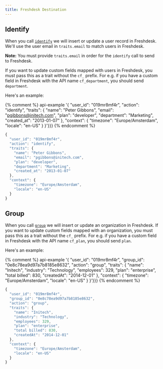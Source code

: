 ```yaml
---
title: Freshdesk Destination
---
```


## Identify

When you call [`identify`](/docs/spec/identify/) we will insert or update a user record in Freshdesk. We'll use the user email in `traits.email` to match users in Freshdesk.

**Note:** You must provide `traits.email` in order for the `identify` call to send to Freshdesk.

If you want to update custom fields mapped with users in Freshdesk,
you must pass this as a trait without the `cf_` prefix. For e.g. if you have a custom field in Freshdesk with the API name `cf_department`, you should send `department`.

Here's an example:

{% comment %} api-example '{
  "user_id": "019mr8mf4r",
  "action": "identify",
  "traits": {
    "name": "Peter Gibbons",
    "email": "pgibbons@initech.com",
    "plan": "developer",
    "department": "Marketing",
    "created_at": "2013-01-07"
  },
  "context": {
    "timezone": "Europe/Amsterdam",
    "locale": "en-US"
  }
}'}}} {% endcomment %}

```js
{
  "user_id": "019mr8mf4r",
  "action": "identify",
  "traits": {
    "name": "Peter Gibbons",
    "email": "pgibbons@initech.com",
    "plan": "developer",
    "department": "Marketing",
    "created_at": "2013-01-07"
  },
  "context": {
    "timezone": "Europe/Amsterdam",
    "locale": "en-US"
  }
}
```

## Group

When you call [`group`](/docs/spec/group/) we will insert or update an organization in Freshdesk. If you want to update custom fields mapped with an organization, you must pass this as a trait without the `cf_` prefix. For e.g. if you have a custom field in Freshdesk with the API name `cf_plan`, you should send `plan`.

Here's an example:

{% comment %} api-example '{
  "user_id": "019mr8mf4r",
  "group_id": "0e8c78ea9d97a7b8185e8632",
  "action": "group",
  "traits": {
    "name": "Initech",
    "industry": "Technology",
    "employees": 329,
    "plan": "enterprise",
    "total billed": 830,
    "createdAt": "2014-12-01"
  },
  "context": {
    "timezone": "Europe/Amsterdam",
    "locale": "en-US"
  }
}'}}} {% endcomment %}

```js
{
  "user_id": "019mr8mf4r",
  "group_id": "0e8c78ea9d97a7b8185e8632",
  "action": "group",
  "traits": {
    "name": "Initech",
    "industry": "Technology",
    "employees": 329,
    "plan": "enterprise",
    "total billed": 830,
    "createdAt": "2014-12-01"
  },
  "context": {
    "timezone": "Europe/Amsterdam",
    "locale": "en-US"
  }
}
```
